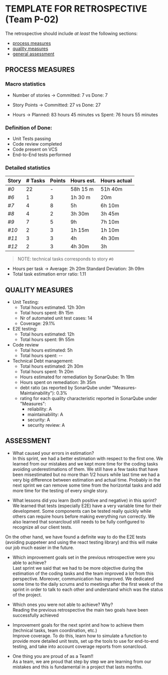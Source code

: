 TEMPLATE FOR RETROSPECTIVE (Team P-02)
=====================================

The retrospective should include _at least_ the following
sections:

- [process measures](#process-measures)
- [quality measures](#quality-measures)
- [general assessment](#assessment)

## PROCESS MEASURES 

### Macro statistics

- Number of stories → Committed: 7 vs Done: 7
- Story Points → Committed: 27 vs Done: 27

- Hours → Planned: 83 hours 45 minutes vs Spent: 76 hours 55 minutes

### Definition of Done:
 
- Unit Tests passing
- Code review completed
- Code present on VCS
- End-to-End tests performed


### Detailed statistics

| Story  | # Tasks | Points | Hours est. | Hours actual |
|--------|---------|--------|------------|--------------|
| _#0_   |    22   |    -   |  58h 15 m  |     51h 40m  |
| _#6_   |    1    |    3   |   1h 30 m  |      20m     |  
| _#7_   |    4    |    8   |     5h     |    6h 10m    |
| _#8_   |    4    |    2   |  3h 30m    |      3h 45m  |
| _#9_   |    7    |    5   |     9h     |    7h 10m    |
| _#10_  |    2    |    3   |     1h 15m |     1h 10m   |
| _#11_  |    3    |    3   |     4h     |    4h 30m    |
| _#12_  |    2    |    3   |    4h 30m  |        3h    |

> NOTE: technical tasks corresponds to story `#0`


- Hours per task → Average: 2h 20m Standard Deviation: 3h 09m
- Total task estimation error ratio: 1.11

  
## QUALITY MEASURES 

- Unit Testing:
  - Total hours estimated. 12h 30m
  - Total hours spent: 8h 15m
  - Nr of automated unit test cases: 14 
  - Coverage: 29.1%
- E2E testing:
  - Total hours estimated: 12h
  - Total hours spent: 9h 55m
- Code review 
  - Total hours estimated: 5h
  - Total hours spent: --
- Technical Debt management:
  - Total hours estimated: 2h 30m
  - Total hours spent: 1h 20m
  - Hours estimated for remediation by SonarQube: 1h 19m
  - Hours spent on remediation: 3h 35m 
  - debt ratio (as reported by SonarQube under "Measures-Maintainability"): 0.3%
  - rating for each quality characteristic reported in SonarQube under "Measures":
     - reliability: A
     - maintainability: A
     - security: A
     - security review: A
  


## ASSESSMENT

- What caused your errors in estimation?<br/>
In this sprint, we had a better estimation with respect to the first one. We learned from our mistakes and we kept more time for the coding tasks avoiding underestimations of them. We still have a few tasks that have been misestimated but no more than 1/2 hours while last time we had a very big difference between estimation and actual time. Probably in the next sprint we can remove some time from the horizontal tasks and add more time for the testing of every single story.


- What lessons did you learn (both positive and negative) in this sprint?<br/>
We learned that tests (especially E2E) have a very variable time for their development. Some components can be tested really quickly while others can require hours before making everything run correctly. We also learned that sonarcloud still needs to be fully configured to recognize all our client tests.

On the other hand, we have found a definite way to do the E2E tests (avoiding puppeteer and using the react testing library) and this will make our job much easier in the future.


- Which improvement goals set in the previous retrospective were you able to achieve? <br/>
Last sprint we said that we had to be more objective during the estimation of the coding tasks and the team improved a lot from this perspective. Moreover, communication has improved. We dedicated some time to the daily scrums and to meetings after the first week of the sprint in order to talk to each other and understand which was the status of the project.  

- Which ones you were not able to achieve? Why?<br/>
Reading the previous retrospective the main two goals have been successfully achieved

- Improvement goals for the next sprint and how to achieve them (technical tasks, team coordination, etc.)<br/>
Improve coverage. To do this, learn how to simulate a function to provide more detailed unit tests, set up the tools to use for end-to-end testing, and take into account coverage reports from sonarcloud.

- One thing you are proud of as a Team!!<br/>
As a team, we are proud that step by step we are learning from our mistakes and this is fundamental in a project that lasts months.

